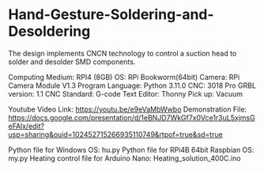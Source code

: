 # Hand-Gesture-Soldering-and-Desoldering
The design implements CNCN technology to control a suction head to solder and desolder SMD components.

Computing Medium: RPI4 (8GB)
OS: RPi Bookworm(64bit)
Camera: RPi Camera Module V1.3
Program Language: Python 3.11.0
CNC: 3018 Pro
GRBL version: 1.1
CNC Standard: G-code
Text Editor: Thonny
Pick up: Vacuum

Youtube Video Link: https://youtu.be/e9eVaMbWwbo 
Demonstration File: https://docs.google.com/presentation/d/1eBNJD7WkGf7x0Vce1r3uL5xjmsGeFAlx/edit?usp=sharing&ouid=102452715266935110749&rtpof=true&sd=true 

Python file for Windows OS: hu.py
Python file for RPi4B 64bit Raspbian OS: my.py
Heating control file for Arduino Nano: Heating_solution_400C.ino
